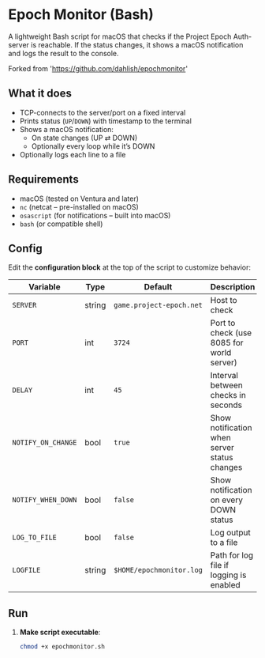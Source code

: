 # Epoch Monitor (Bash)

A lightweight Bash script for macOS that checks if the Project Epoch Auth-server is reachable. If the status changes, it shows a macOS notification and logs the result to the console.

Forked from 'https://github.com/dahlish/epochmonitor'

## What it does

- TCP-connects to the server/port on a fixed interval  
- Prints status (`UP`/`DOWN`) with timestamp to the terminal  
- Shows a macOS notification:
  - On state changes (UP ⇄ DOWN)
  - Optionally every loop while it’s DOWN  
- Optionally logs each line to a file

## Requirements

- macOS (tested on Ventura and later)  
- `nc` (netcat – pre-installed on macOS)
- `osascript` (for notifications – built into macOS)
- `bash` (or compatible shell)

## Config

Edit the **configuration block** at the top of the script to customize behavior:

| Variable                | Type   | Default                      | Description |
|-------------------------|--------|------------------------------|-------------|
| `SERVER`                | string | `game.project-epoch.net`     | Host to check |
| `PORT`                  | int    | `3724`                       | Port to check (use 8085 for world server) |
| `DELAY`                 | int    | `45`                         | Interval between checks in seconds |
| `NOTIFY_ON_CHANGE`      | bool   | `true`                       | Show notification when server status changes |
| `NOTIFY_WHEN_DOWN`      | bool   | `false`                      | Show notification on every DOWN status |
| `LOG_TO_FILE`           | bool   | `false`                      | Log output to a file |
| `LOGFILE`               | string | `$HOME/epochmonitor.log`     | Path for log file if logging is enabled |

## Run

1. **Make script executable**:
   ```bash
   chmod +x epochmonitor.sh
